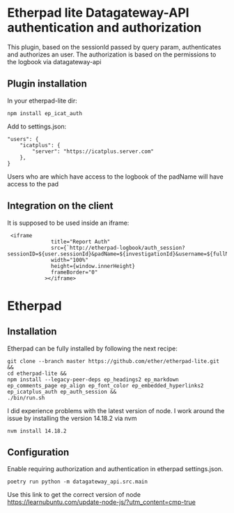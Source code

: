 # Etherpad lite Datagateway-API authentication and authorization

This plugin, based on the sessionId passed by query param, authenticates and authorizes an user. The authorization is based on the permissions to the logbook via datagateway-api


## Plugin installation

In your etherpad-lite dir:

    npm install ep_icat_auth

Add to settings.json:

```
"users": {
    "icatplus": {
        "server": "https://icatplus.server.com"
    },
}
```

Users who are which have access to the logbook of the padName will have access to the pad

## Integration on the client

It is supposed to be used inside an iframe:

```
 <iframe
              title="Report Auth"
              src={`http://etherpad-logbook/auth_session?sessionID=${user.sessionId}&padName=${investigationId}&username=${fullName}`}
              width="100%"
              height={window.innerHeight}
              frameBorder="0"
            ></iframe>
```

# Etherpad 

## Installation

Etherpad can be fully installed by following the next recipe:
```
git clone --branch master https://github.com/ether/etherpad-lite.git &&
cd etherpad-lite &&
npm install --legacy-peer-deps ep_headings2 ep_markdown ep_comments_page ep_align ep_font_color ep_embedded_hyperlinks2 ep_icatplus_auth ep_auth_session &&
./bin/run.sh

```

I did experience problems with the latest version of node. I work around the issue by installing the version 14.18.2 via nvm
```
nvm install 14.18.2
```

## Configuration

Enable requiring authorization and authentication in etherpad settings.json.
```
poetry run python -m datagateway_api.src.main
```
Use this link to get the correct version of node https://learnubuntu.com/update-node-js/?utm_content=cmp-true

